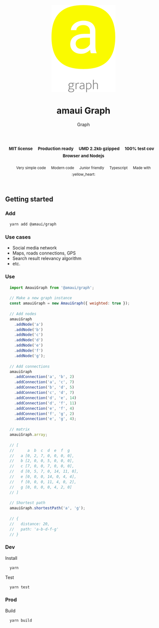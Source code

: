 
</br >
</br >

<p align='center'>
  <a target='_blank' rel='noopener noreferrer' href='#'>
    <img src='utils/images/logo.svg' alt='amaui logo' />
  </a>
</p>

<h1 align='center'>amaui Graph</h1>

<p align='center'>
  Graph
</p>

<br />

<h3 align='center'>
  <sub>MIT license&nbsp;&nbsp;&nbsp;&nbsp;</sub>
  <sub>Production ready&nbsp;&nbsp;&nbsp;&nbsp;</sub>
  <sub>UMD 2.2kb gzipped&nbsp;&nbsp;&nbsp;&nbsp;</sub>
  <sub>100% test cov&nbsp;&nbsp;&nbsp;&nbsp;</sub>
  <sub>Browser and Nodejs</sub>
</h3>

<p align='center'>
  <sub>Very simple code&nbsp;&nbsp;&nbsp;&nbsp;</sub>
  <sub>Modern code&nbsp;&nbsp;&nbsp;&nbsp;</sub>
  <sub>Junior friendly&nbsp;&nbsp;&nbsp;&nbsp;</sub>
  <sub>Typescript&nbsp;&nbsp;&nbsp;&nbsp;</sub>
  <sub>Made with :yellow_heart:</sub>
</p>

<br />

## Getting started

### Add

```sh
  yarn add @amaui/graph
```

### Use cases
- Social media network
- Maps, roads connections, GPS
- Search result relevancy algorithm
- etc.

### Use

```javascript
  import AmauiGraph from '@amaui/graph';

  // Make a new graph instance
  const amauiGraph = new AmauiGraph({ weighted: true });

  // Add nodes
  amauiGraph
    .addNode('a')
    .addNode('b')
    .addNode('c')
    .addNode('d')
    .addNode('e')
    .addNode('f')
    .addNode('g');

  // Add connections
  amauiGraph
    .addConnection('a', 'b', 2)
    .addConnection('a', 'c', 7)
    .addConnection('b', 'd', 5)
    .addConnection('c', 'd', 7)
    .addConnection('d', 'e', 14)
    .addConnection('d', 'f', 11)
    .addConnection('e', 'f', 4)
    .addConnection('f', 'g', 2)
    .addConnection('e', 'g', 4);

  // matrix
  amauiGraph.array;

  // [
  //      a  b  c  d  e  f  g
  //   a [0, 2, 7, 0, 0, 0, 0],
  //   b [2, 0, 0, 5, 0, 0, 0],
  //   c [7, 0, 0, 7, 0, 0, 0],
  //   d [0, 5, 7, 0, 14, 11, 0],
  //   e [0, 0, 0, 14, 0, 4, 4],
  //   f [0, 0, 0, 11, 4, 0, 2],
  //   g [0, 0, 0, 0, 4, 2, 0]
  // ]

  // Shortest path
  amauiGraph.shortestPath('a', 'g');

  // {
  //   distance: 20,
  //   path: 'a-b-d-f-g'
  // }
```

### Dev

Install

```sh
  yarn
```

Test

```sh
  yarn test
```

### Prod

Build

```sh
  yarn build
```
